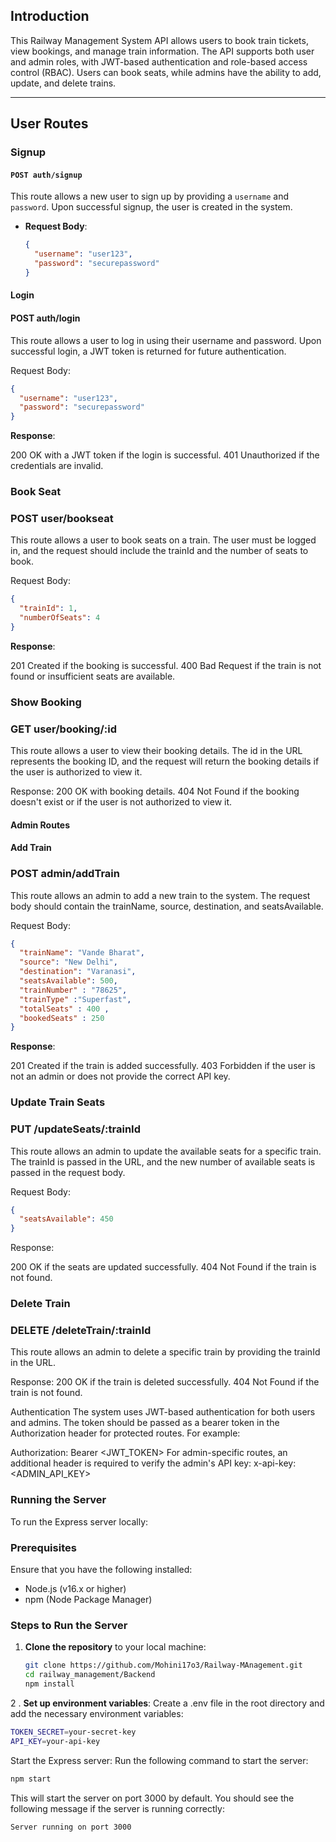 ## Introduction

This Railway Management System API allows users to book train tickets, view bookings, and manage train information. The API supports both user and admin roles, with JWT-based authentication and role-based access control (RBAC). Users can book seats, while admins have the ability to add, update, and delete trains.

---

## User Routes

### Signup

#### `POST auth/signup`
This route allows a new user to sign up by providing a `username` and `password`. Upon successful signup, the user is created in the system.

- **Request Body**:
  ```json
  {
    "username": "user123",
    "password": "securepassword"
  }
   ```
#### Login
#### POST auth/login
 
This route allows a user to log in using their username and password. Upon successful login, a JWT token is returned for future authentication.

Request Body:

```json
{
  "username": "user123",
  "password": "securepassword"
}

```
**Response**:

200 OK with a JWT token if the login is successful.
401 Unauthorized if the credentials are invalid.

### Book Seat
### POST user/bookseat
This route allows a user to book seats on a train. The user must be logged in, and the request should include the trainId and the number of seats to book.

Request Body:

```json
{
  "trainId": 1,
  "numberOfSeats": 4
}
```
**Response**:

201 Created if the booking is successful.
400 Bad Request if the train is not found or insufficient seats are available.

### Show Booking
### GET user/booking/:id
This route allows a user to view their booking details. The id in the URL represents the booking ID, and the request will return the booking details if the user is authorized to view it.

Response:
200 OK with booking details.
404 Not Found if the booking doesn't exist or if the user is not authorized to view it.

#### Admin Routes
#### Add Train
### POST admin/addTrain
This route allows an admin to add a new train to the system. The request body should contain the trainName, source, destination, and seatsAvailable.

Request Body:

```json
{
  "trainName": "Vande Bharat",
  "source": "New Delhi",
  "destination": "Varanasi",
  "seatsAvailable": 500, 
  "trainNumber" : "78625",
  "trainType" :"Superfast",
  "totalSeats" : 400 ,
  "bookedSeats" : 250
}
```
**Response**:

201 Created if the train is added successfully.
403 Forbidden if the user is not an admin or does not provide the correct API key.

### Update Train Seats
### PUT /updateSeats/:trainId
This route allows an admin to update the available seats for a specific train. The trainId is passed in the URL, and the new number of available seats is passed in the request body.

Request Body:

```json
{
  "seatsAvailable": 450
}
```
Response:

200 OK if the seats are updated successfully.
404 Not Found if the train is not found.

### Delete Train
### DELETE /deleteTrain/:trainId
This route allows an admin to delete a specific train by providing the trainId in the URL.

Response:
200 OK if the train is deleted successfully.
404 Not Found if the train is not found.

Authentication
The system uses JWT-based authentication for both users and admins. The token should be passed as a bearer token in the Authorization header for protected routes. For example:

Authorization: Bearer <JWT_TOKEN>
For admin-specific routes, an additional header is required to verify the admin's API key:
x-api-key: <ADMIN_API_KEY>  

###  Running the Server

To run the Express server locally:

### Prerequisites

Ensure that you have the following installed:
- Node.js (v16.x or higher)
- npm (Node Package Manager)

### Steps to Run the Server

1. **Clone the repository** to your local machine:
   ```bash
   git clone https://github.com/Mohini17o3/Railway-MAnagement.git
   cd railway_management/Backend
   npm install
   ```
2 . **Set up environment variables**: Create a .env file in the root directory and add the necessary environment variables:

```bash
TOKEN_SECRET=your-secret-key
API_KEY=your-api-key
```
Start the Express server: Run the following command to start the server:

```bash
npm start
```
This will start the server on port 3000 by default. You should see the following message if the server is running correctly:

```bash
Server running on port 3000   
```
